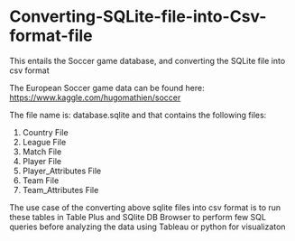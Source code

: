 # Converting-SQLite-file-into-Csv-format-file
This entails the Soccer game database, and converting the SQLite file into csv format

The European Soccer game data can be found here: https://www.kaggle.com/hugomathien/soccer

The file name is: database.sqlite and that contains the following files: 
1. Country File
2. League File
3. Match File
4. Player File
5. Player_Attributes File
6. Team File
7. Team_Attributes File

The use case of the converting above sqlite files into csv format is to run these tables in Table Plus and SQlite DB Browser
to perform few SQL queries before analyzing the data using Tableau or python for visualizaton
